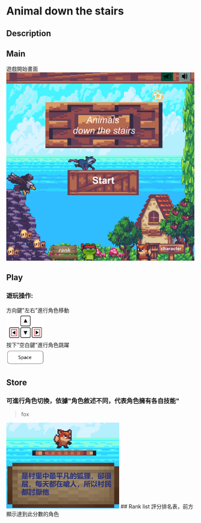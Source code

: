 # Animal down the stairs
## Description
## Main
遊戲開始畫面  
<img src="https://github.com/ShawnChen0817/ImgDataBase/blob/main/start.png" width="500px">
## Play
### 遊玩操作:   
方向鍵"左右"進行角色移動   
<img src="https://github.com/ShawnChen0817/ImgDataBase/blob/main/%E6%96%B9%E5%90%91%E9%8D%B5.png" width="100px">   
按下"空白鍵"進行角色跳躍   
<img src="https://github.com/ShawnChen0817/ImgDataBase/blob/main/space.png" width="100px">    
## Store
### 可進行角色切換，依據"角色敘述不同，代表角色擁有各自技能"
> fox
<img src="https://github.com/ShawnChen0817/ImgDataBase/blob/main/fox.png" width="300px">    
## Rank list
評分排名表，前方顯示達到此分數的角色
